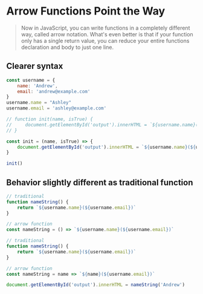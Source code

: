 # Arrow Functions Point the Way

> Now in JavaScript, you can write functions in a completely different way, called arrow notation. What's even better is that if your function only has a single return value, you can reduce your entire functions declaration and body to just one line.

## Clearer syntax

```JavaScript
const username = {
    name: 'Andrew',
    email: 'andrew@example.com'
}
username.name = "Ashley"
username.email = 'ashley@example.com'

// function init(name, isTrue) {
//     document.getElementById('output').innerHTML = `${username.name}(${username.email})` 
// }

const init = (name, isTrue) => {
    document.getElementById('output').innerHTML = `${username.name}(${username.email})`
}

init()
```

## Behavior slightly different as traditional function

```JavaScript
// traditional
function nameString() {
    return `${username.name}(${username.email})`
}

// arrow function
const nameString = () => `${username.name}(${username.email})`
```

```JavaScript
// traditional
function nameString() {
    return `${username.name}(${username.email})`
}

// arrow function
const nameString = name => `${name}(${username.email})`

document.getElementById('output').innerHTML = nameString('Andrew')
```

